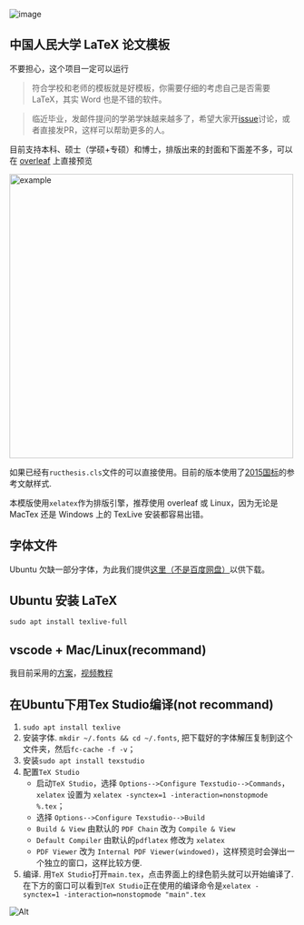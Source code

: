 ![image](https://user-images.githubusercontent.com/11362493/144565641-926c4828-1c56-486f-94cc-4b7d14afb3c8.png)



## 中国人民大学 LaTeX 论文模板

不要担心，这个项目一定可以运行

> 符合学校和老师的模板就是好模板，你需要仔细的考虑自己是否需要LaTeX，其实 Word 也是不错的软件。

> 临近毕业，发邮件提问的学弟学妹越来越多了，希望大家开[issue](https://github.com/GH1995/RUC-thesis-template-for-LaTeX/issues)讨论，或者直接发PR，这样可以帮助更多的人。


目前支持本科、硕士（学硕+专硕）和博士，排版出来的封面和下面差不多，可以在 [overleaf](https://www.overleaf.com/read/kmjxwrcjstqx) 上直接预览 

<img src="./figures/Snipaste_2020-06-17_03-55-47.png" height="500rem" alt="example" align=center />

如果已经有`ructhesis.cls`文件的可以直接使用。目前的版本使用了[2015国标](https://github.com/ustctug/gbt-7714-2015)的参考文献样式.

本模版使用`xelatex`作为排版引擎，推荐使用 overleaf 或 Linux，因为无论是 MacTex 还是 Windows 上的 TexLive 安装都容易出错。

## 字体文件

Ubuntu 欠缺一部分字体，为此我们提供[这里（不是百度网盘）](https://ruc.lanzouo.com/inJo9xec09i)以供下载。

## Ubuntu 安装 LaTeX

```shell
sudo apt install texlive-full
```

## vscode + Mac/Linux(recommand)

我目前采用的[方案](https://yangyq.net/2022/05/latex-with-visual-studio-code.html)，[视频教程](https://www.bilibili.com/video/BV1Y34y1r7jH/)

## 在Ubuntu下用Tex Studio编译(not recommand)

1. `sudo apt install texlive`
2. 安装字体. `mkdir ~/.fonts && cd ~/.fonts`, 把下载好的字体解压复制到这个文件夹，然后`fc-cache -f -v`；
3. 安装`sudo apt install texstudio`
4. 配置`TeX Studio`
    - 启动`TeX Studio`，选择 `Options-->Configure Texstudio-->Commands`，`xelatex` 设置为 `xelatex -synctex=1 -interaction=nonstopmode %.tex`；
    - 选择 `Options-->Configure Texstudio-->Build`
    - `Build & View` 由默认的 `PDF Chain` 改为 `Compile & View`
    - `Default Compiler` 由默认的`pdflatex` 修改为 `xelatex`
    - `PDF Viewer` 改为 `Internal PDF Viewer(windowed)`，这样预览时会弹出一个独立的窗口，这样比较方便.
5. 编译. 用`TeX Studio`打开`main.tex`，点击界面上的绿色箭头就可以开始编译了. 在下方的窗口可以看到`TeX Studio`正在使用的编译命令是`xelatex -synctex=1 -interaction=nonstopmode "main".tex`


![Alt](https://repobeats.axiom.co/api/embed/178d62098f91e5a8b1c3439855fa0ec5cae1f803.svg "Repobeats analytics image")

